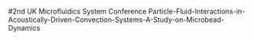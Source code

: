 #2nd UK Microfluidics System Conference Particle-Fluid-Interactions-in-Acoustically-Driven-Convection-Systems-A-Study-on-Microbead-Dynamics


